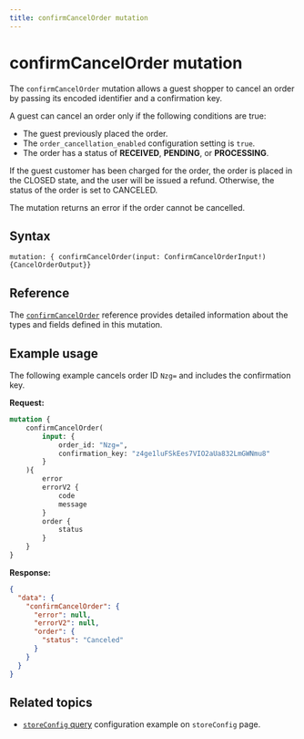 ```yaml
---
title: confirmCancelOrder mutation
---
```


# confirmCancelOrder mutation

The `confirmCancelOrder` mutation allows a guest shopper to cancel an order by passing its encoded identifier and a confirmation key.

A guest can cancel an order only if the following conditions are true:

 * The guest previously placed the order.
 * The `order_cancellation_enabled` configuration setting is `true`.
 * The order has a status of **RECEIVED**, **PENDING**, or **PROCESSING**.

If the guest customer has been charged for the order, the order is placed in the CLOSED state, and the user will be issued a refund. Otherwise, the status of the order is set to CANCELED.

The mutation returns an error if the order cannot be cancelled.

## Syntax

`mutation: { confirmCancelOrder(input: ConfirmCancelOrderInput!) {CancelOrderOutput}}`

## Reference

The [`confirmCancelOrder`](https://developer.adobe.com/commerce/webapi/graphql-api/index.html#mutation-confirmCancelOrder) reference provides detailed information about the types and fields defined in this mutation.

## Example usage

The following example cancels order ID `Nzg=` and includes the confirmation key.

**Request:**

```graphql
mutation {
    confirmCancelOrder(
        input: {
            order_id: "Nzg=",
            confirmation_key: "z4ge1luFSkEes7VIO2aUa832LmGWNmu8"
        }
    ){
        error
        errorV2 {
            code
            message
        }
        order {
            status
        }
    }
}
```

**Response:**

```json
{
  "data": {
    "confirmCancelOrder": {
      "error": null,
      "errorV2": null,
      "order": {
        "status": "Canceled"
      }
    }
  }
}
```

## Related topics

 * [`storeConfig` query](/src/pages/graphql/schema/store/queries/store-config.md#query-a-stores-order-cancellation-configuration) configuration example on `storeConfig` page.

